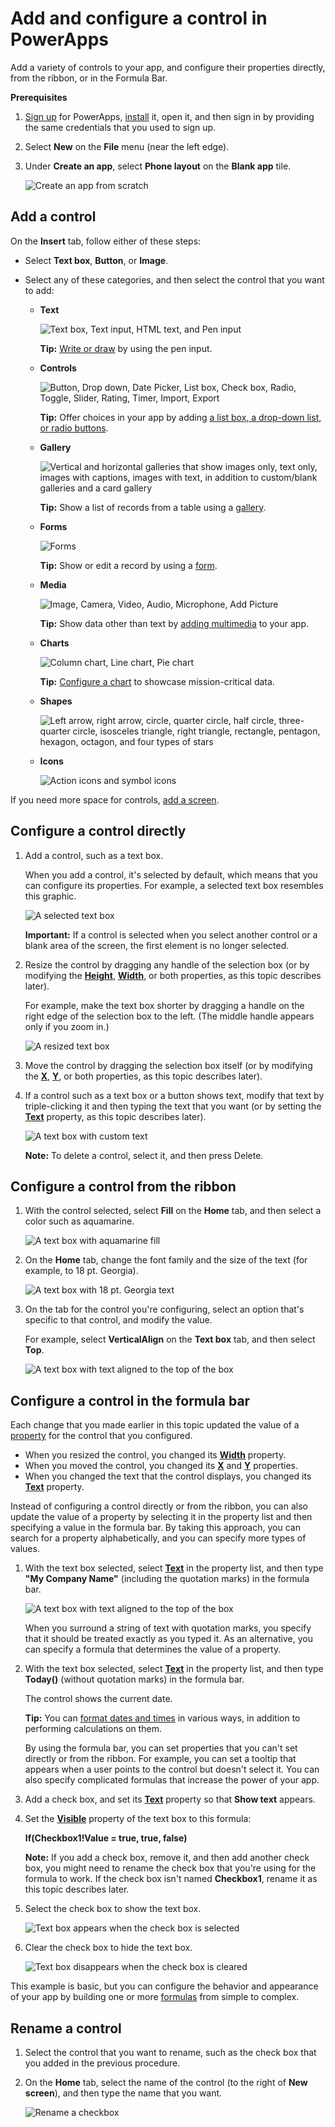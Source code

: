 <properties
	pageTitle="Add and configure a control | Microsoft PowerApps"
	description="Step-by-step instructions for adding and configuring controls directly, from the ribbon, or in the formula bar."
	services=""
	suite="powerapps"
	documentationCenter="na"
	authors="sarafankit"
	manager="erikre"
	editor=""
	tags=""/>

<tags
   ms.service="powerapps"
   ms.devlang="na"
   ms.topic="article"
   ms.tgt_pltfrm="na"
   ms.workload="na"
   ms.date="04/17/2016"
   ms.author="ankitsar"/>

# Add and configure a control in PowerApps #

Add a variety of controls to your app, and configure their properties directly, from the ribbon, or in the Formula Bar.

**Prerequisites**

1. [Sign up](signup-for-powerapps.md) for PowerApps, [install](http://aka.ms/powerappsinstall) it, open it, and then sign in by providing the same credentials that you used to sign up.
1. Select **New** on the **File** menu (near the left edge).
1. Under **Create an app**, select **Phone layout** on the **Blank app** tile.

	![Create an app from scratch](./media/add-configure-controls/blank-app.png)

## Add a control ##
On the **Insert** tab, follow either of these steps:

- Select **Text box**, **Button**, or **Image**.
- Select any of these categories, and then select the control that you want to add:

	- **Text**

		![Text box, Text input, HTML text, and Pen input](./media/add-configure-controls/text-category.png)

		**Tip:** [Write or draw](add-images-pictures-audio-video.md#draw-a-picture) by using the pen input.

	- **Controls**

		![Button, Drop down, Date Picker, List box, Check box, Radio, Toggle, Slider, Rating, Timer, Import, Export](./media/add-configure-controls/controls-category.png)

		**Tip:** Offer choices in your app by adding [a list box, a drop-down list, or radio buttons](add-list-box-drop-down-list-radio-button.md).

	- **Gallery**

		![Vertical and horizontal galleries that show images only, text only, images with captions, images with text, in addition to custom/blank galleries and a card gallery](./media/add-configure-controls/gallery-category.png)

		**Tip:** Show a list of records from a table using a [gallery](add-gallery.md).

	- **Forms**

		![Forms](./media/add-configure-controls/forms-category.png)

		**Tip:** Show or edit a record by using a [form](add-form.md).

	- **Media**

		![Image, Camera, Video, Audio, Microphone, Add Picture](./media/add-configure-controls/media-category.png)

		**Tip:** Show data other than text by [adding multimedia](add-images-pictures-audio-video.md) to your app.

	- **Charts**

		![Column chart, Line chart, Pie chart](./media/add-configure-controls/chart-category.png)

		**Tip:** [Configure a chart](use-line-pie-bar-chart.md) to showcase mission-critical data.

	- **Shapes**

		![Left arrow, right arrow, circle, quarter circle, half circle, three-quarter circle, isosceles triangle, right triangle, rectangle, pentagon, hexagon, octagon, and four types of stars ](./media/add-configure-controls/shapes-category.png)

	- **Icons**

		![Action icons and symbol icons](./media/add-configure-controls/icon-category.png)

If you need more space for controls, [add a screen](add-screen-context-variables.md).

## Configure a control directly ##
1. Add a control, such as a text box.

	When you add a control, it's selected by default, which means that you can configure its properties. For example, a selected text box resembles this graphic.

	![A selected text box](./media/add-configure-controls/selected-text-box.png)

	**Important:** If a control is selected when you select another control or a blank area of the screen, the first element is no longer selected.

1. Resize the control by dragging any handle of the selection box (or by modifying the **[Height](controls/properties-size-location.md)**, **[Width](controls/properties-size-location.md)**, or both properties, as this topic describes later).

	For example, make the text box shorter by dragging a handle on the right edge of the selection box to the left. (The middle handle appears only if you zoom in.)

	![A resized text box](./media/add-configure-controls/shorter-text-box.png)

1. Move the control by dragging the selection box itself (or by modifying the **[X](controls/properties-size-location.md)**, **[Y](controls/properties-size-location.md)**, or both properties, as this topic describes later).

1. If a control such as a text box or a button shows text, modify that text by triple-clicking it and then typing the text that you want (or by setting the **[Text](controls/properties-core.md)** property, as this topic describes later).

	![A text box with custom text](./media/add-configure-controls/change-text-directly.png)

	**Note:** To delete a control, select it, and then press Delete.

## Configure a control from the ribbon ##

1. With the control selected, select **Fill** on the **Home** tab, and then select a color such as aquamarine.

	![A text box with aquamarine fill](./media/add-configure-controls/change-fill.png)

1. On the **Home** tab, change the font family and the size of the text (for example, to 18 pt. Georgia).

	![A text box with 18 pt. Georgia text](./media/add-configure-controls/change-font.png)

1. On the tab for the control you're configuring, select an option that's specific to that control, and modify the value.

	For example, select **VerticalAlign** on the **Text box** tab, and then select **Top**.

	![A text box with text aligned to the top of the box](./media/add-configure-controls/change-align.png)

## Configure a control in the formula bar ##
Each change that you made earlier in this topic updated the value of a [property](reference-properties.md) for the control that you configured.

- When you resized the control, you changed its **[Width](controls/properties-size-location.md)** property.
- When you moved the control, you changed its **[X](controls/properties-size-location.md)** and **[Y](controls/properties-size-location.md)** properties.
- When you changed the text that the control displays, you changed its **[Text](controls/properties-core.md)** property.

Instead of configuring a control directly or from the ribbon, you can also update the value of a property by selecting it in the property list and then specifying a value in the formula bar. By taking this approach, you can search for a property alphabetically, and you can specify more types of values.

1. With the text box selected, select **[Text](controls/properties-core.md)** in the property list, and then type **"My Company Name"** (including the quotation marks) in the formula bar.

	![A text box with text aligned to the top of the box](./media/add-configure-controls/text-literal.png)

	When you surround a string of text with quotation marks, you specify that it should be treated exactly as you typed it. As an alternative, you can specify a formula that determines the value of a property.

1. With the text box selected, select **[Text](controls/properties-core.md)** in the property list, and then type **Today()** (without quotation marks) in the formula bar.

	The control shows the current date.

	**Tip:** You can [format dates and times](show-text-dates-times.md) in various ways, in addition to performing calculations on them.

	By using the formula bar, you can set properties that you can't set directly or from the ribbon. For example, you can set a tooltip that appears when a user points to the control but doesn't select it. You can also specify complicated formulas that increase the power of your app.

1. Add a check box, and set its **[Text](controls/properties-core.md)** property so that **Show text** appears.

1. Set the **[Visible](controls/properties-core.md)** property of the text box to this formula:

	**If(Checkbox1!Value = true, true, false)**

	**Note:** If you add a check box, remove it, and then add another check box, you might need to rename the check box that you're using for the formula to work. If the check box isn't named **Checkbox1**, rename it as this topic describes later.

1. Select the check box to show the text box.

	![Text box appears when the check box is selected](./media/add-configure-controls/show-text.png)

1. Clear the check box to hide the text box.

	![Text box disappears when the check box is cleared](./media/add-configure-controls/hide-text.png)

This example is basic, but you can configure the behavior and appearance of your app by building one or more [formulas](formula-reference.md) from simple to complex.

## Rename a control ##
1. Select the control that you want to rename, such as the check box that you added in the previous procedure.

1. On the **Home** tab, select the name of the control (to the right of **New screen**), and then type the name that you want.

	![Rename a checkbox](./media/add-configure-controls/rename-control.png)
